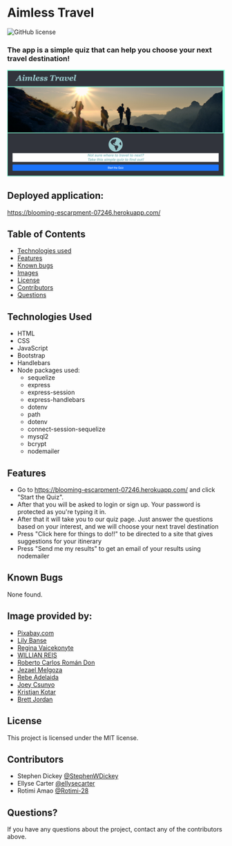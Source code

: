 # Aimless Travel
![GitHub license](https://img.shields.io/badge/license-MIT-ff69b4.svg)

### The app is a simple quiz that can help you choose your next travel destination!

![screenshot](assets/images/screenshot.png)

## Deployed application:
https://blooming-escarpment-07246.herokuapp.com/


## Table of Contents
* [Technologies used](#technologies-used)
* [Features](#features)
* [Known bugs](#known-bugs)
* [Images](#stock-image-provided-by)
* [License](#license)
* [Contributors](#contributors)
* [Questions](#questions)


## Technologies Used
* HTML
* CSS
* JavaScript
* Bootstrap
* Handlebars
* Node packages used: 
    * sequelize
    * express
    * express-session
    * express-handlebars
    * dotenv
    * path
    * dotenv
    * connect-session-sequelize
    * mysql2
    * bcrypt
    * nodemailer


## Features
* Go to https://blooming-escarpment-07246.herokuapp.com/ and click "Start the Quiz". 
* After that you will be asked to login or sign up. Your password is protected as you're typing it in.
* After that it will take you to our quiz page. Just answer the questions based on your interest, and we will choose your next travel destination
* Press "Click here for things to do!!" to be directed to a site that gives suggestions for your itinerary 
* Press "Send me my results" to get an email of your results using nodemailer

## Known Bugs
None found.


## Image provided by:
* [Pixabay.com](https://www.ncei.noaa.gov/news/weather-vs-climate)
* [Lily Banse](https://unsplash.com/photos/-YHSwy6uqvk)
* [Regina Vaicekonyte](https://delos.com/resources/blog/travel-during-covid-19-exposure-risk-on-different-modes-of-transportation/)
* [WILLIAN REIS](https://unsplash.com/photos/Kmqog-irt-k)
* [Roberto Carlos Román Don](https://unsplash.com/photos/wt3disORDAg)
* [Jezael Melgoza](https://unsplash.com/photos/alY6_OpdwRQ)
* [Rebe Adelaida](https://unsplash.com/photos/zunQwMy5B6M)
* [Joey Csunyo](https://unsplash.com/photos/NwGMe-NuDm0)
* [Kristjan Kotar](https://unsplash.com/photos/-h15p84GY5k)
* [Brett Jordan](https://unsplash.com/photos/LPZy4da9aRo)


## License
This project is licensed under the MIT license.


## Contributors
* Stephen Dickey [@StephenWDickey](https://github.com/StephenWDickey)
* Ellyse Carter [@ellysecarter](https://github.com/ellysecarter)
* Rotimi Amao [@Rotimi-28](https://github.com/Rotimi-28)

## Questions?
If you have any questions about the project, contact any of the contributors above. 